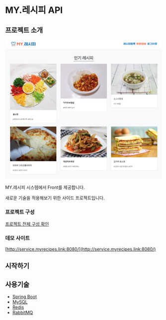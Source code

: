 # MY.레시피 API

## 프로젝트 소개

![screenshot](screenshot.png)

MY.레시피 시스템에서 Front를 제공합니다.

새로운 기술을 적용해보기 위한 사이드 프로젝트입니다.

### 프로젝트 구성

[프로젝트 전체 구성 확인](https://jsyang-dev.github.io/2019/12/19/myrecipes.html)

### 데모 사이트 

[http://service.myrecipes.link:8080/](http://service.myrecipes.link:8080/)

## 시작하기

## 사용기술

* [Spring Boot](https://spring.io/projects/spring-boot)
* [MySQL](https://www.mysql.com/)
* [Redis](https://redis.io/)
* [RabbitMQ](https://www.rabbitmq.com/)
